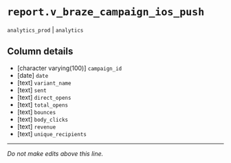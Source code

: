 # `report.v_braze_campaign_ios_push`
`analytics_prod` | `analytics`

## Column details
* [character varying(100)] `campaign_id`
* [date]      `date`
* [text]      `variant_name`
* [text]      `sent`
* [text]      `direct_opens`
* [text]      `total_opens`
* [text]      `bounces`
* [text]      `body_clicks`
* [text]      `revenue`
* [text]      `unique_recipients`

-------------------------------------------------------------------------------
*Do not make edits above this line.*
